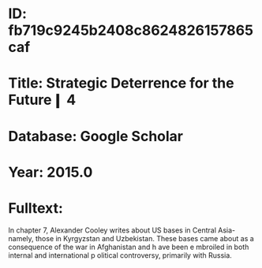 # ID: fb719c9245b2408c8624826157865caf
# Title: Strategic Deterrence for the Future❙ 4
# Database: Google Scholar
# Year: 2015.0
# Fulltext:
In chapter 7, Alexander Cooley writes about US bases in Central Asia-namely, those in Kyrgyzstan and Uzbekistan.
These bases came about as a consequence of the war in Afghanistan and h ave been e mbroiled in both internal and international p olitical controversy, primarily with Russia.